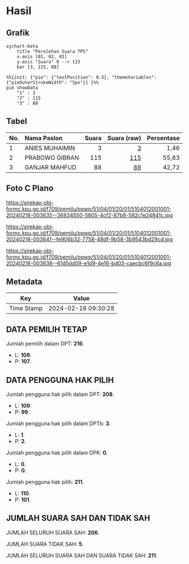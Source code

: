 # Hasil

## Grafik

```mermaid
xychart-beta
    title "Perolehan Suara TPS"
    x-axis [01, 02, 03]
    y-axis "Suara" 0 --> 115
    bar [3, 115, 88]
```

```mermaid
%%{init: {"pie": {"textPosition": 0.5}, "themeVariables": {"pieOuterStrokeWidth": "5px"}} }%%
pie showData
    "1" : 3
    "2" : 115
    "3" : 88
```

## Tabel

| No. | Nama Paslon    | Suara | Suara (raw) | Persentase |
|:--- |:-------------- | -----:| -----------:| ----------:|
| 1   | ANIES MUHAIMIN | 3     | [3][p-1]    | 1,46       |
| 2   | PRABOWO GIBRAN | 115   | [115][p-2]  | 55,83      |
| 3   | GANJAR MAHFUD  | 88    | [88][p-3]   | 42,72      |


[p-1]: https://github.com/gigit-pemilu/pemilu-2024-51-bali/blob/main/pilpres/hitung-suara/sub/51-bali/sub/04-gianyar/sub/01-sukawati/sub/2001-batubulan/sub/001-tps/sub/paslon-1.txt
[p-2]: https://github.com/gigit-pemilu/pemilu-2024-51-bali/blob/main/pilpres/hitung-suara/sub/51-bali/sub/04-gianyar/sub/01-sukawati/sub/2001-batubulan/sub/001-tps/sub/paslon-2.txt
[p-3]: https://github.com/gigit-pemilu/pemilu-2024-51-bali/blob/main/pilpres/hitung-suara/sub/51-bali/sub/04-gianyar/sub/01-sukawati/sub/2001-batubulan/sub/001-tps/sub/paslon-3.txt

## Foto C Plano

https://sirekap-obj-formc.kpu.go.id/f709/pemilu/ppwp/51/04/01/20/01/5104012001001-20240216-003635--36834550-5805-4cf2-87b8-582c1e24841c.jpg

https://sirekap-obj-formc.kpu.go.id/f709/pemilu/ppwp/51/04/01/20/01/5104012001001-20240216-003641--fe906b32-7758-48df-9b58-3b9543bd29cd.jpg

https://sirekap-obj-formc.kpu.go.id/f709/pemilu/ppwp/51/04/01/20/01/5104012001001-20240216-003638--61d5dd09-e1d9-4e16-bd03-caecbc6f9c6a.jpg


## Metadata

| Key        | Value               |
| ---------- | ------------------- |
| Time Stamp | 2024-02-16 09:30:28 |


## DATA PEMILIH TETAP

Jumlah pemilih dalam DPT: **216**.
 * L: **109**.
 * P: **107**.

## DATA PENGGUNA HAK PILIH

Jumlah pengguna hak pilih dalam DPT: **208**.
 * L: **109**.
 * P: **99**.

Jumlah pengguna hak pilih dalam DPTb: **3**.
 * L: **1**.
 * P: **2**.

Jumlah pengguna hak pilih dalam DPK: **0**.
 * L: **0**.
 * P: **0**.

Jumlah pengguna hak pilih: **211**.
 * L: **110**.
 * P: **101**.

## JUMLAH SUARA SAH DAN TIDAK SAH

JUMLAH SELURUH SUARA SAH: **206**.

JUMLAH SUARA TIDAK SAH: **5**.

JUMLAH SELURUH SUARA SAH DAN SUARA TIDAK SAH: **211**.



